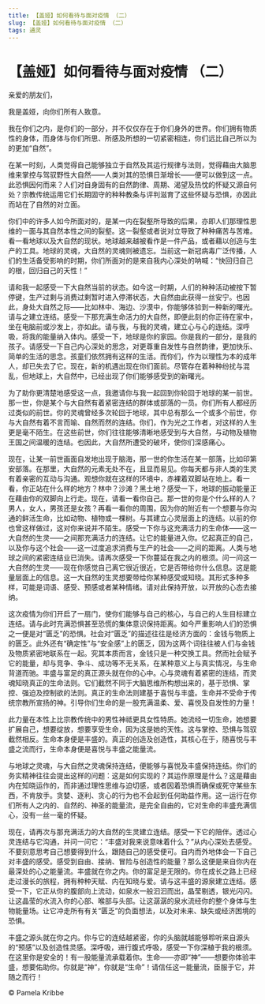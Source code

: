 ```yaml
--- 
title: 【盖娅】如何看待与面对疫情 （二） 
slug: 【盖娅】如何看待与面对疫情 （二） 
tags: 通灵 
--- 
```

# 【盖娅】如何看待与面对疫情 （二）

亲爱的朋友们，

我是盖娅，向你们所有人致意。

我在你们之内，是你们的一部分，并不仅仅存在于你们身外的世界。你们拥有物质性的身体，而身体与你们所思、所感及所想的一切紧密相连，你们远比自己所以为的更加“自然”。

在某一时刻，人类觉得自己能够独立于自然及其运行规律与法则，觉得藉由大脑思维来掌控与驾驭野性大自然——人类对其的恐惧日渐增长——便可以做到这一点。此恐惧因何而来？人们对自身固有的自然韵律、周期、渴望及热忱的怀疑又源自何处？宗教传统运用它们长期固守的种种教条与评判滋育了这些怀疑与恐惧，亦因此而站在了自然的对立面。

你们中的许多人如今所面对的，是某一内在裂壑所导致的后果，亦即人们那理性思维的一面与其自然本性之间的裂壑。这一裂壑或者说对立导致了种种痛苦与苦难。看一看地球以及大自然的现状。地球越来越被看作是一件产品，或者藉以创造与生产的工具。地球的灵魂，大自然的灵魂则被遗忘。当前这一新冠病毒广泛传播，人们的生活备受影响的时期，你们所面对的是来自我内心深处的呐喊：“快回归自己的根，回归自己的天性！”

请和我一起感受一下大自然当前的状态。如今这一时期，人们的种种活动被按下暂停键，生产过剩与消费过剩暂时进入停滞状态，大自然由此获得一丝安宁。也因此，身处大自然之际——比如林中、海边、沙漠中，你能够体验到一种新的曙光。请与之建立连结。感受一下那充满生命活力的大自然，即便此刻的你正待在家中，坐在电脑前或沙发上，亦如此。请与我，与我的灵魂，建立心与心的连结。深呼吸，将我的能量纳入体内。感受一下，地球是你的家园。你是我的一部分，是我的孩子。请感受一下自己内心深处的思念，对更尊重自发性与自然韵律，更加快乐、简单的生活的思念。孩童们依然拥有这样的生活。而你们，作为以理性为本的成年人，却已失去了它。现在，新的机遇出现在你们面前。尽管存在着种种纷扰与混乱，但地球上，大自然中，已经出现了你们能够感受到的新曙光。

为了助你更清楚地感受这一点，我邀请你与我一起回到你轮回于地球的某一前世。那一世，你是某个与大自然有着紧密连结的群体或部落的一员。你们所有人都经历过类似的前世。你的灵魂曾经多次轮回于地球，其中总有那么一个或多个前世，你与大自然有着不言而喻、自然而然的连结。你们，作为光之工作者，对这样的人生更是毫不陌生。在这些前世，你们往往能够清晰地感受到与大自然，与动物及植物王国之间温暖的连结。也因此，大自然所遭受的破坏，使你们深感痛心。

现在，让某一前世画面自发地出现于脑海，那一世的你生活在某一部落，比如印第安部落。在那里，大自然的元素无处不在，且显而易见。你每天都与非人类的生灵有着亲密的互动与沟通。观想你就在这样的环境中，赤裸着双脚站在地上。看一看，你正站在什么样的地方？林中？沙滩？黑土地？感受一下，地球的振动能量正在藉由你的双脚向上行走。现在，请看一看你自己。那一世的你是个什么样的人？男人，女人，男孩还是女孩？再看一看你的周围，因为你的附近有一个想要与你沟通的鲜活生命，比如动物、植物或一棵树。与其建立心灵层面上的连结。以前的你也曾这样做过，这对你来说并不陌生。感受一下你与这充满活力的生命体——这一大自然的生灵——之间那充满活力的连结。让它的能量进入你。忆起真正的自己，以及你与这个社会——这一过度追求消费与生产的社会——之间的距离。人类与地球之间的紧密连结业已消失。请再次感受一下你蔓延在我之内的根须。问一问这一大自然的生灵——现在你感觉自己离它很近很近，它是否带给你什么信息。这是能量层面上的信息。这一大自然的生灵想要带给你某种感受或知晓。其形式多种多样，可能是词语、感受、预感或者某种情绪。请对此保持开放，以开放的心态去接纳。

这次疫情为你们开启了一扇门，使你们能够与自己的核心，与自己的人生目标建立连结。请与此时充满恐惧甚至恐慌的集体意识保持距离。如今严重影响人们的恐惧之一便是对“匮乏”的恐惧。社会对“匮乏”的描述往往是经济方面的：金钱与物质上的匮乏。此外还有“确定性”与“安全感”上的匮乏，因为这两个词往往被人们与金钱及物质紧密地联系在一起。究其本质而言，金钱只是一种交换工具。然而社会赋予它的能量，却与竞争、争斗、成功等不无关系，在某种意义上与真实情况，与生命背道而驰。丰盛与富足的真正源头就在你的心中。心与灵魂有着紧密的连结，而灵魂知晓真正的生命法则。它们截然不同于大脑思维所构想出来的，基于恐惧、掌控、强迫及控制欲的法则。真正的生命法则建基于喜悦与丰盛。生命并不受命于传统宗教所宣扬的神。引导你们生命的是一股充满温柔、爱、喜悦及自发性的力量！

此力量在本性上比宗教传统中的男性神祗更具女性特质。她流经一切生命，她想要扩展自己，想要绽放，想要享受生命，因为这是她的天性。这与掌控、恐惧与驾驭截然相反。生命本身便是丰盛的。真正的创造及创造性，其核心在于，随喜悦与丰盛之流而行，生命本身便是喜悦与丰盛之能量流。

与地球之灵魂，与大自然之灵魂保持连结，便能够与喜悦及丰盛保持连结。你们的务实精神往往会提出这样的问题：这是如何实现的？其运作原理是什么？这是藉由内在知晓运作的，而非通过理性思维与迫切感，或者因着恐惧而确保或死守某些东西，不肯放手。贪婪、逐利、贪心的行为也不会起到任何助益作用。这一运行在你们所有人之内的、自然的、神圣的能量流，是完全自由的，它对生命的丰盛充满信心，没有一丝一毫的怀疑。

现在，请再次与那充满活力的大自然的生灵建立连结。感受一下它的陪伴。透过心灵连结与它沟通，并问一问它：“丰盛对我来说意味着什么？”从内心深处去感受。不要刻意思考自己想要得到什么，跟随自己的感受便可。自内而外地体会一下自己对丰盛的感受。感受到自由、接纳、冒险与创造性的能量？那么这便是来自你内在最深处的心之能量流。丰盛就在你之内。你的富足是无限的。你在成长之路上已经走过漫长的旅程，拥有种种天赋、内在知晓与爱。请与这丰盛的源泉建立连结。感受一下，它正从你的腹部向上流动，如泉水一般汩汩而出，晶莹剔透，银光闪闪。让这晶莹的水流入你的心部、喉部与头部。让这潺潺的泉水流经你的整个身体与生物能量场。让它冲走所有有关“匮乏”的负面想法，以及对未来、缺失或经济困境的恐惧。

丰盛之源头就在你之内。你与它的连结越紧密，你的头脑就越能够聆听来自源头的“预感”以及创造性灵感。深呼吸，进行腹式呼吸，感受一下你深植于我的根须。在这里你是安全的！有一股能量流承载着你。生命——亦即“神”——想要你体验丰盛，想要佑助你。你就是“神”，你就是“生命”！请信任这一能量流，臣服于它，并随之而行！

© Pamela Kribbe
